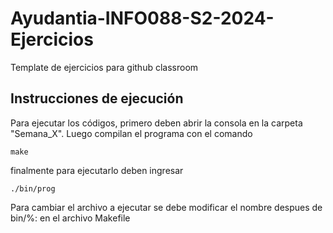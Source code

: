 # Ayudantia-INFO088-S2-2024-Ejercicios
Template de ejercicios para github classroom

## Instrucciones de ejecución
Para ejecutar los códigos, primero deben abrir la consola en la carpeta "Semana_X". Luego compilan el programa con el comando
```
make
```
 finalmente para ejecutarlo deben ingresar
```
./bin/prog
```

Para cambiar el archivo a ejecutar se debe modificar el nombre despues de bin/%: en el archivo Makefile